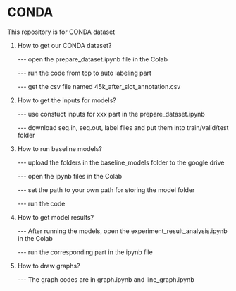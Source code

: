 # CONDA
This repository is for CONDA dataset

1. How to get our CONDA dataset?

      --- open the prepare_dataset.ipynb file in the Colab
      
      --- run the code from top to auto labeling part
      
      --- get the csv file named 45k_after_slot_annotation.csv
      
2. How to get the inputs for models?

      --- use constuct inputs for xxx part in the prepare_dataset.ipynb
      
      --- download seq.in, seq.out, label files and put them into train/valid/test folder

3. How to run baseline models?

      --- upload the folders in the baseline_models folder to the google drive
      
      --- open the ipynb files in the Colab
      
      --- set the path to your own path for storing the model folder
      
      --- run the code
      
4. How to get model results?

      --- After running the models, open the experiment_result_analysis.ipynb in the Colab
      
      --- run the corresponding part in the ipynb file
      
5. How to draw graphs?

      --- The graph codes are in graph.ipynb and line_graph.ipynb
